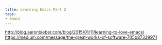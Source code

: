 ```yaml
---
title: Learning Emacs Part 2
tags:
- emacs
---
```


http://blog.aaronbieber.com/blog/2015/01/11/learning-to-love-emacs/
https://medium.com/message/the-great-works-of-software-705b87339971
